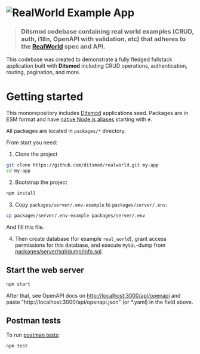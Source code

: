 # ![RealWorld Example App](logo.png)

> ### Ditsmod codebase containing real world examples (CRUD, auth, i18n, OpenAPI with validation, etc) that adheres to the [RealWorld](https://github.com/gothinkster/realworld) spec and API.


This codebase was created to demonstrate a fully fledged fullstack application built with **Ditsmod** including CRUD operations, authentication, routing, pagination, and more.

# Getting started

This monorepository includes [Ditsmod](https://ditsmod.github.io/en/) applications seed. Packages are in ESM format and have [native Node.js aliases](https://nodejs.org/api/packages.html#subpath-imports) starting with `#`.

All packages are located in `packages/*` directory.

From start you need:

1. Clone the project

```bash
git clone https://github.com/ditsmod/realworld.git my-app
cd my-app
```

2. Bootstrap the project

```bash
npm install
```

3. Copy `packages/server/.env-example` to `packages/server/.env`:

```bash
cp packages/server/.env-example packages/server/.env
```

And fill this file.

4. Then create database (for example `real_world`), grant access permissions for this database, and execute `MySQL`-dump from [packages/server/sql/dump/info.sql](./packages/server/sql/dump/info.sql).

## Start the web server

```bash
npm start
```

After that, see OpenAPI docs on [http://localhost:3000/api/openapi](http://localhost:3000/api/openapi) and paste "http://localhost:3000/api/openapi.json" (or *.yaml) in the field above.

## Postman tests

To run [postman tests](https://github.com/gothinkster/realworld/blob/main/api/Conduit.postman_collection.json):

```bash
npm test
```
